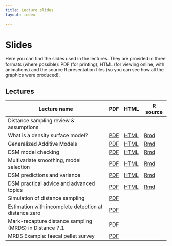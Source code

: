 ```yaml
---
title: Lecture slides
layout: index

---
```


# Slides

Here you can find the slides used in the lectures. They are provided in three formats (where possible): PDF (for printing), HTML (for viewing online, with animations) and the source R presentation files (so you can see how all the graphics were produced).

## Lectures

Lecture name                                            | PDF                                                      |                      HTML                    |             R source
--------------------------------------------------------|----------------------------------------------------------|----------------------------------------------|-----------------------------------
Distance sampling review & assumptions                  |                                                          |                                              |
What is a density surface model?                        | [PDF](slides/dsm1-what-is-a-dsm.pdf)                     | [HTML](slides/dsm1-what-is-a-dsm.html)       | [Rmd](slides/dsm1-what-is-a-dsm.Rmd)
Generalized Additive Models                             | [PDF](slides/dsm2-gams.pdf)                              | [HTML](slides/dsm2-gams.html)                | [Rmd](slides/dsm2-gams.Rmd)
DSM model checking                                      | [PDF](slides/dsm3-model-checking.pdf)                    | [HTML](slides/dsm3-model-checking.html)      | [Rmd](slides/dsm3-model-checking.Rmd)
Multivariate smoothing, model selection                 | [PDF](slides/dsm4-multiple-smooths.pdf)                  | [HTML](slides/dsm4-multiple-smooths.html)    | [Rmd](slides/dsm4-multiple-smooths.Rmd)
DSM predictions and variance                            | [PDF](slides/dsm5-prediction-variance.pdf)               | [HTML](slides/dsm5-prediction-variance.html) | [Rmd](slides/dsm5-prediction-variance.Rmd)
DSM practical advice and advanced topics                | [PDF](slides/dsm6-practical-advice.pdf)                  | [HTML](slides/dsm6-practical-advice.html)    | [Rmd](slides/dsm6-practical-advice.Rmd)
Simulation of distance sampling                         | [PDF](slides/SimulationsNotes.pdf)                       |                                              |
Estimation with incomplete detection at distance zero   | [PDF](slides/mrds1-g0.pdf)                               |                                              |
Mark-recapture distance sampling (MRDS) in Distance 7.1 | [PDF](slides/mrds2-mrds-Distance.pdf)                    |                                              |
MRDS Example: faecal pellet survey                      | [PDF](slides/mrds3-pellet-example.pdf)                   |                                              |


